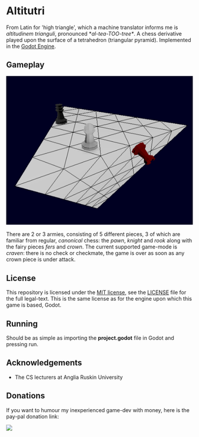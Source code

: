 # Altitutri

From Latin for 'high triangle', which a machine translator informs me is _altitudinem trianguli_, pronounced \*_al-tea-TOO-tree\*_. A chess derivative played upon the surface of a tetrahedron (triangular pyramid). Implemented in the [Godot Engine](https://godotengine.org/).

## Gameplay

![A screenshot](screenshot.png)

There are 2 or 3 armies, consisting of 5 different pieces, 3 of which are familiar from regular, _canonical_ chess: the _pawn_, _knight_ and _rook_ along with the fairy pieces _fers_ and _crown_. The current supported game-mode is _craven_: there is no check or checkmate, the game is over as soon as any crown piece is under attack.

## License

This repository is licensed under the [MIT license](https://opensource.org/licenses/MIT), see the [LICENSE](LICENSE) file for the full legal-text. This is the same license as for the engine upon which this game is based, Godot.

## Running

Should be as simple as importing the **project.godot** file in Godot and pressing run.

## Acknowledgements

* The CS lecturers at Anglia Ruskin University

## Donations

If you want to humour my inexperienced game-dev with money, here is the pay-pal donation link:

[![](https://www.paypalobjects.com/en_US/GB/i/btn/btn_donateCC_LG.gif)](https://www.paypal.com/cgi-bin/webscr?cmd=_s-xclick&hosted_button_id=G4B6WXRC8HA7W)
